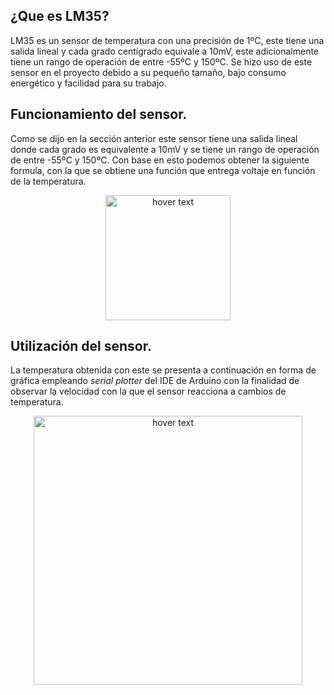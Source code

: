 ## ¿Que es LM35?

LM35 es un sensor de temperatura con una precisión de 1ºC, este tiene una salida lineal y cada grado centígrado equivale a 10mV, este adicionalmente tiene un rango de operación de entre -55ºC y 150ºC. Se hizo uso de este sensor en el proyecto debido a su pequeño tamaño, bajo consumo energético y facilidad para su trabajo.

## Funcionamiento del sensor.

Como se dijo en la sección anterior este sensor tiene una salida lineal donde cada grado es equivalente a 10mV y se tiene un rango de operación de entre -55ºC y 150ºC. Con base en esto podemos obtener la siguiente formula, con la que se obtiene una función que entrega voltaje en función de la temperatura. 

<p align="center">
  <img src="https://github.com/pavanegasg/Sistemas-Embebidos/blob/master/Documentación/Sensores/LM35/FormulaV.PNG" width="200" title="hover text">
</p>

## Utilización del sensor.

La temperatura obtenida con este se presenta a continuación en forma de gráfica empleando _serial plotter_ del IDE de Arduino con la finalidad de observar la velocidad con la que el sensor reacciona a cambios de temperatura.

<p align="center">
  <img src="https://github.com/pavanegasg/Sistemas-Embebidos/blob/master/Documentación/Sensores/LM35/LM35.png" width="430" title="hover text">
</p>
